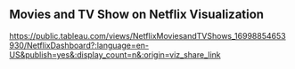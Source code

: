 ## Movies and TV Show on Netflix Visualization 

https://public.tableau.com/views/NetflixMoviesandTVShows_16998854653930/NetflixDashboard?:language=en-US&publish=yes&:display_count=n&:origin=viz_share_link
